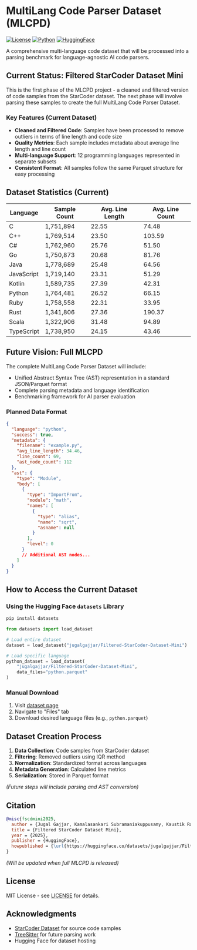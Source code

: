 # MultiLang Code Parser Dataset (MLCPD)

[![License](https://img.shields.io/badge/License-MIT-blue.svg)](https://opensource.org/licenses/MIT)
[![Python](https://img.shields.io/badge/python-3.8%2B-blue)](https://www.python.org/downloads/)
[![HuggingFace](https://img.shields.io/badge/%F0%9F%A4%97%20HuggingFace-Dataset-blue)](https://huggingface.co/datasets/jugalgajjar/Filtered-StarCoder-Dataset-Mini)

A comprehensive multi-language code dataset that will be processed into a parsing benchmark for language-agnostic AI code parsers.

## Current Status: Filtered StarCoder Dataset Mini

This is the first phase of the MLCPD project - a cleaned and filtered version of code samples from the StarCoder dataset. The next phase will involve parsing these samples to create the full MultiLang Code Parser Dataset.

### Key Features (Current Dataset)

- **Cleaned and Filtered Code**: Samples have been processed to remove outliers in terms of line length and code size
- **Quality Metrics**: Each sample includes metadata about average line length and line count
- **Multi-language Support**: 12 programming languages represented in separate subsets
- **Consistent Format**: All samples follow the same Parquet structure for easy processing

## Dataset Statistics (Current)

| Language   | Sample Count | Avg. Line Length | Avg. Line Count |
|------------|--------------|------------------|-----------------|
| C          | 1,751,894    | 22.55            | 74.48           |
| C++        | 1,769,514    | 23.50            | 103.59          |
| C#         | 1,762,960    | 25.76            | 51.50           |
| Go         | 1,750,873    | 20.68            | 81.76           |
| Java       | 1,778,689    | 25.48            | 64.56           |
| JavaScript | 1,719,140    | 23.31            | 51.29           |
| Kotlin     | 1,589,735    | 27.39            | 42.31           |
| Python     | 1,764,481    | 26.52            | 66.15           |
| Ruby       | 1,758,558    | 22.31            | 33.95           |
| Rust       | 1,341,806    | 27.36            | 190.37          |
| Scala      | 1,322,906    | 31.48            | 94.89           |
| TypeScript | 1,738,950    | 24.15            | 43.46           |

## Future Vision: Full MLCPD

The complete MultiLang Code Parser Dataset will include:

- Unified Abstract Syntax Tree (AST) representation in a standard JSON/Parquet format
- Complete parsing metadata and language identification
- Benchmarking framework for AI parser evaluation

### Planned Data Format

```json
{
  "language": "python",
  "success": true,
  "metadata": {
    "filename": "example.py",
    "avg_line_length": 34.46,
    "line_count": 69,
    "ast_node_count": 112
  },
  "ast": {
    "type": "Module",
    "body": [
      {
        "type": "ImportFrom",
        "module": "math",
        "names": [
          {
            "type": "alias",
            "name": "sqrt",
            "asname": null
          }
        ],
        "level": 0
      }
      // Additional AST nodes...
    ]
  }
}
```

## How to Access the Current Dataset

### Using the Hugging Face `datasets` Library

```bash
pip install datasets
```

```python
from datasets import load_dataset

# Load entire dataset
dataset = load_dataset("jugalgajjar/Filtered-StarCoder-Dataset-Mini")

# Load specific language
python_dataset = load_dataset(
    "jugalgajjar/Filtered-StarCoder-Dataset-Mini",
    data_files="python.parquet"
)
```

### Manual Download

1. Visit [dataset page](https://huggingface.co/datasets/jugalgajjar/Filtered-StarCoder-Dataset-Mini)
2. Navigate to "Files" tab
3. Download desired language files (e.g., `python.parquet`)

## Dataset Creation Process

1. **Data Collection**: Code samples from StarCoder dataset
2. **Filtering**: Removed outliers using IQR method
3. **Normalization**: Standardized format across languages
4. **Metadata Generation**: Calculated line metrics
5. **Serialization**: Stored in Parquet format  

*(Future steps will include parsing and AST conversion)*

## Citation

```bibtex
@misc{fscdmini2025,
  author = {Jugal Gajjar, Kamalasankari Subramaniakuppusamy, Kaustik Ranaware},
  title = {Filtered StarCoder Dataset Mini},
  year = {2025},
  publisher = {HuggingFace},
  howpublished = {\url{https://huggingface.co/datasets/jugalgajjar/Filtered-StarCoder-Dataset-Mini}}
}
```

*(Will be updated when full MLCPD is released)*

## License

MIT License - see [LICENSE](LICENSE) for details.

## Acknowledgments

- [StarCoder Dataset](https://github.com/bigcode-project/starcoder) for source code samples
- [TreeSitter](https://tree-sitter.github.io/tree-sitter/) for future parsing work
- Hugging Face for dataset hosting
